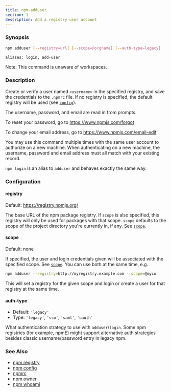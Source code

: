 ```yaml
---
title: npm-adduser
section: 1
description: Add a registry user account
---
```


### Synopsis

```bash
npm adduser [--registry=url] [--scope=@orgname] [--auth-type=legacy]

aliases: login, add-user
```

Note: This command is unaware of workspaces.

### Description

Create or verify a user named `<username>` in the specified registry, and
save the credentials to the `.npmrc` file. If no registry is specified,
the default registry will be used (see [`config`](/using-npm/config)).

The username, password, and email are read in from prompts.

To reset your password, go to <https://www.npmjs.com/forgot>

To change your email address, go to <https://www.npmjs.com/email-edit>

You may use this command multiple times with the same user account to
authorize on a new machine.  When authenticating on a new machine,
the username, password and email address must all match with
your existing record.

`npm login` is an alias to `adduser` and behaves exactly the same way.

### Configuration

#### registry

Default: https://registry.npmjs.org/

The base URL of the npm package registry. If `scope` is also specified,
this registry will only be used for packages with that scope. `scope` defaults
to the scope of the project directory you're currently in, if any. See [`scope`](/using-npm/scope).

#### scope

Default: none

If specified, the user and login credentials given will be associated
with the specified scope. See [`scope`](/using-npm/scope). You can use both at the same time,
e.g.

```bash
npm adduser --registry=http://myregistry.example.com --scope=@myco
```

This will set a registry for the given scope and login or create a user for
that registry at the same time.

#### auth-type

* Default: `'legacy'`
* Type: `'legacy'`, `'sso'`, `'saml'`, `'oauth'`

What authentication strategy to use with `adduser`/`login`. Some npm registries
(for example, npmE) might support alternative auth strategies besides classic
username/password entry in legacy npm.

### See Also

* [npm registry](/using-npm/registry)
* [npm config](/commands/npm-config)
* [npmrc](/configuring-npm/npmrc)
* [npm owner](/commands/npm-owner)
* [npm whoami](/commands/npm-whoami)

